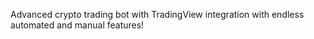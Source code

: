 Advanced crypto trading bot with TradingView integration with endless automated and manual features!
